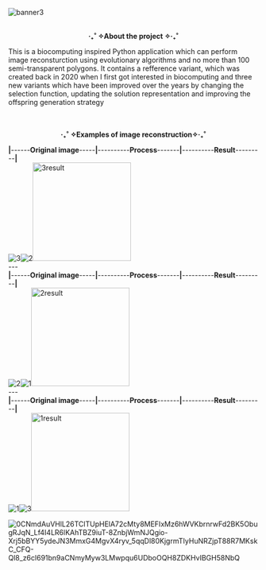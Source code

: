 
![banner3](https://user-images.githubusercontent.com/84241003/179009001-420b39a4-3eef-4253-b83c-4a6c1ec09180.gif)<br><br>

<p  align="center" style="bold">
<b> ‧₊˚ ✧About the project ✧‧₊˚</b>
</p>
This is a biocomputing inspired Python application which can perform image reconsturction using evolutionary algorithms and no more than 100 semi-transparent polygons. It contains a refference variant, which was created back in 2020 when I first got interested in biocomputing and three new variants which have been improved over the years by changing the selection function, updating the solution representation and improving the offspring generation strategy 
<br><br><br>
<p  align="center" style="bold">
<b>‧₊˚ ✧Examples of image reconstruction✧‧₊˚ </b>
<br>
</p>

 <b>|</b>------<b>Original image</b>-----<b>|</b>----------<b>Process</b>-------<b>|</b>----------<b>Result</b>---------<b>|</b>  
![3](https://user-images.githubusercontent.com/84241003/178973605-23500bb4-0b9d-4f1a-a2d1-133d4169ba48.png)![2](https://user-images.githubusercontent.com/84241003/178999054-f64b862b-eddf-4e51-a378-478bbda32e50.gif)<img width="198" alt="3result" src="https://user-images.githubusercontent.com/84241003/178973614-14f9c21c-4d91-437a-babe-ae9c949fd490.png">
<br>---<br>
 <b>|</b>------<b>Original image</b>-----<b>|</b>----------<b>Process</b>-------<b>|</b>----------<b>Result</b>---------<b>|</b>  
![2](https://user-images.githubusercontent.com/84241003/178973578-f2d42cb5-2464-4380-a816-9605cce20659.jpg)![1](https://user-images.githubusercontent.com/84241003/178998218-44379038-b331-4cda-86ed-ae5a60f01457.gif)<img width="198" alt="2result" src="https://user-images.githubusercontent.com/84241003/178973592-1062b13a-ade4-45b8-b450-1ac463a1fc43.png">
<br>---<br>
 <b>|</b>------<b>Original image</b>-----<b>|</b>----------<b>Process</b>-------<b>|</b>----------<b>Result</b>---------<b>|</b>  
![1](https://user-images.githubusercontent.com/84241003/178973538-c1caf73c-a673-4ede-ba2b-e3c28236bba4.jpg)![3](https://user-images.githubusercontent.com/84241003/178999068-30d18344-132b-4f42-af2d-98a92ffd14a3.gif)<img width="198" alt="1result" src="https://user-images.githubusercontent.com/84241003/178973554-98b9d591-8f6c-453d-b76c-67febcd9381f.png">







![0CNmdAuVHlL26TClTUpHElA72cMty8MEFIxMz6hWVKbrnrwFd2BK5ObugRJqN_Lf4I4LR6lKAhTBZ9iuT-8ZnbjWmNJQgio-Xrj5bBYY5ydeJN3MmxG4MgvX4ryv_5qqDl80KjgrmTIyHuNRZjpT88R7MKskC_CFQ-Ql8_z6cl691bn9aCNmyMyw3LMwpqu6UDboOQH8ZDKHvIBGH58NbQ](https://user-images.githubusercontent.com/84241003/178492412-b6b93642-b8b3-4ef3-b10e-fa9ee1c937d6.gif)

